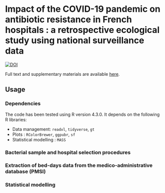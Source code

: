 # Impact of the COVID-19 pandemic on antibiotic resistance in French hospitals : a retrospective ecological study using national surveillance data

<a href=""><img src="" alt="DOI"></a>

Full text and supplementary materials are available [here]().

## Usage

### Dependencies
The code has been tested using R version 4.3.0. It depends on the following R libraries: 
- Data management: `readxl`, `tidyverse`, `gt`
- Plots : `RColorBrewer`, `ggpubr`, `sf`
- Statistical modelling : `MASS`

### Bacterial sample and hospital selection procedures

### Extraction of bed-days data from the medico-administrative database (PMSI)

### Statistical modelling
